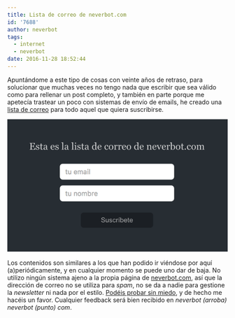 ```yaml
---
title: Lista de correo de neverbot.com
id: '7688'
author: neverbot
tags:
  - internet
  - neverbot
date: 2016-11-28 18:52:44
---
```


Apuntándome a este tipo de cosas con veinte años de retraso, para solucionar que muchas veces no tengo nada que escribir que sea válido como para rellenar un post completo, y también en parte porque me apetecía trastear un poco con sistemas de envío de emails, he creado una [lista de correo](http://newsletter.neverbot.com/) para todo aquel que quiera suscribirse.

[![](./lista-de-correo-de-neverbot-com/Screen-Shot-2016-11-28-at-18.45.24.png)](http://newsletter.neverbot.com/)

Los contenidos son similares a los que han podido ir viéndose por aquí (a)periódicamente, y en cualquier momento se puede uno dar de baja. No utilizo ningún sistema ajeno a la propia página de [neverbot.com](https://neverbot.com/), así que la dirección de correo no se utiliza para _spam_, no se da a nadie para gestione la _newsletter_ ni nada por el estilo. [Podéis probar sin miedo](http://newsletter.neverbot.com/), y de hecho me hacéis un favor. Cualquier feedback será bien recibido en _neverbot (arroba) neverbot (punto) com_.
